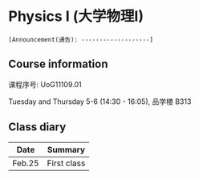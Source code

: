 # Physics I (大学物理I)
<!-- [Go to Class diary](#Class-diary) -->
`[Announcement(通告): -------------------]`
## Course information

课程序号: UoG11109.01

Tuesday and Thursday 5-6 (14:30 - 16:05), 品学楼 B313

## Class diary

Date|Summary|
| -------- | ------------------- |
|Feb.25|  First class |
